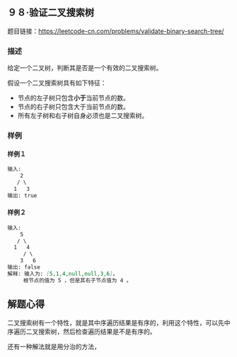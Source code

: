 ## ９８·验证二叉搜索树

题目链接：https://leetcode-cn.com/problems/validate-binary-search-tree/

### 描述

给定一个二叉树，判断其是否是一个有效的二叉搜索树。

假设一个二叉搜索树具有如下特征：

- 节点的左子树只包含**小于**当前节点的数。
- 节点的右子树只包含大于当前节点的数。
- 所有左子树和右子树自身必须也是二叉搜索树。

### 样例

#### 样例１

```markdown
输入:
    2
   / \
  1   3
输出: true
```

#### 样例２

```markdown
输入:
    5
   / \
  1   4
     / \
    3   6
输出: false
解释: 输入为: [5,1,4,null,null,3,6]。
     根节点的值为 5 ，但是其右子节点值为 4 。
```

## 解题心得

二叉搜索树有一个特性，就是其中序遍历结果是有序的，利用这个特性，可以先中序遍历二叉搜索树，然后检查遍历结果是不是有序的。

还有一种解法就是用分治的方法，